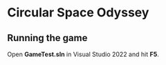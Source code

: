 # Circular Space Odyssey

## Running the game
Open **GameTest.sln** in Visual Studio 2022 and hit **F5**.
